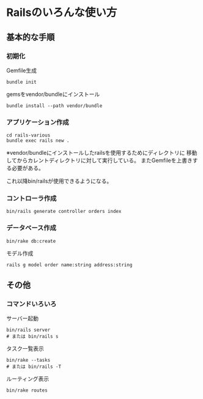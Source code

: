 # Railsのいろんな使い方

## 基本的な手順

### 初期化

Gemfile生成

```
bundle init
```

gemsをvendor/bundleにインストール

```
bundle install --path vendor/bundle
```


### アプリケーション作成

```
cd rails-various
bundle exec rails new .
```

※vendor/bundleにインストールしたrailsを使用するためにディレクトリに
移動してからカレントディレクトリに対して実行している。
またGemfileを上書きする必要がある。

これ以降bin/railsが使用できるようになる。

### コントローラ作成

```
bin/rails generate controller orders index
```


### データベース作成

```
bin/rake db:create
```

モデル作成

```
rails g model order name:string address:string
```

## その他

### コマンドいろいろ

サーバー起動

```
bin/rails server
# または bin/rails s
```

タスク一覧表示

```
bin/rake --tasks
# または bin/rails -T
```

ルーティング表示

```
bin/rake routes
```
